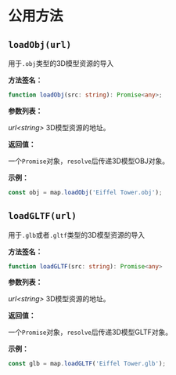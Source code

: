 # 公用方法

## `loadObj(url)`
用于`.obj`类型的3D模型资源的导入

**方法签名：**
```typescript
function loadObj(src: string): Promise<any>;
```

**参数列表：**

*url\<string>* 3D模型资源的地址。

**返回值：**

一个`Promise`对象，`resolve`后传递3D模型OBJ对象。

**示例：**
```js
const obj = map.loadObj('Eiffel Tower.obj');
```

## `loadGLTF(url)`
用于`.glb`或者`.gltf`类型的3D模型资源的导入

**方法签名：**
```typescript
function loadGLTF(src: string): Promise<any>
```

**参数列表：**

*url\<string>* 3D模型资源的地址。

**返回值：**

一个`Promise`对象，`resolve`后传递3D模型GLTF对象。

**示例：**
```js
const glb = map.loadGLTF('Eiffel Tower.glb');
```